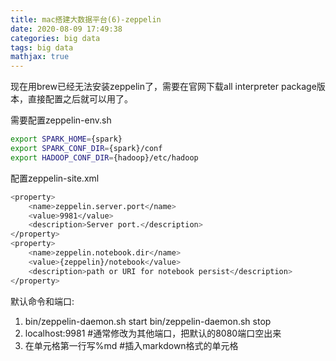 ```yaml
---
title: mac搭建大数据平台(6)-zeppelin
date: 2020-08-09 17:49:38
categories: big data
tags: big data
mathjax: true
---
```

现在用brew已经无法安装zeppelin了，需要在官网下载all interpreter package版本，直接配置之后就可以用了。

需要配置zeppelin-env.sh
```bash
export SPARK_HOME={spark}
export SPARK_CONF_DIR={spark}/conf
export HADOOP_CONF_DIR={hadoop}/etc/hadoop
```

配置zeppelin-site.xml
```bash
<property>
    <name>zeppelin.server.port</name>
    <value>9981</value>
    <description>Server port.</description>
</property>
<property>
    <name>zeppelin.notebook.dir</name>
    <value>{zeppelin}/notebook</value>
    <description>path or URI for notebook persist</description>
</property>
```

默认命令和端口:
1. bin/zeppelin-daemon.sh start  bin/zeppelin-daemon.sh stop
2. localhost:9981  #通常修改为其他端口，把默认的8080端口空出来
3. 在单元格第一行写%md   #插入markdown格式的单元格